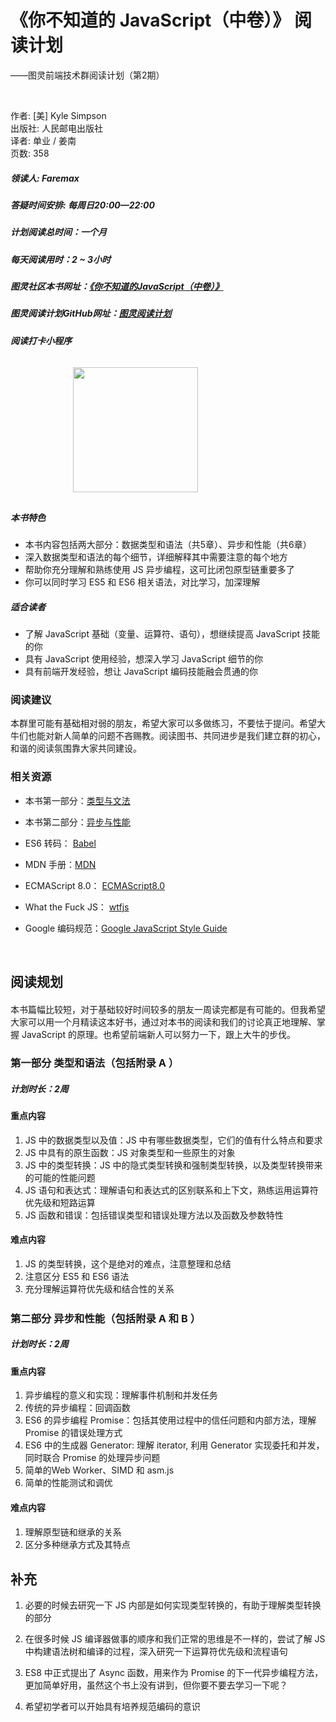 # 《你不知道的 JavaScript（中卷）》 阅读计划

——图灵前端技术群阅读计划（第2期）

<br>

作者: [美] Kyle Simpson<br/>
出版社: 人民邮电出版社<br/>
译者: 单业 / 姜南<br/>
页数: 358

##### 领读人: Faremax

##### 答疑时间安排: 每周日20:00—22:00

##### 计划阅读总时间：一个月

##### 每天阅读用时：2 ~ 3小时

##### 图灵社区本书网址：[《你不知道的JavaScript（中卷）》](http://www.ituring.com.cn/book/1563)   

##### 图灵阅读计划GitHub网址：[图灵阅读计划](https://github.com/BetterTuring/turingWeChatGroups) 

##### 阅读打卡小程序
<img src="http://file.ituring.com.cn/Original/171075f7226d87109b25" Width="200" style = "margin: 10px 100px"/>


##### 本书特色

- 本书内容包括两大部分：数据类型和语法（共5章）、异步和性能（共6章）
- 深入数据类型和语法的每个细节，详细解释其中需要注意的每个地方
- 帮助你充分理解和熟练使用 JS 异步编程，这可比闭包原型链重要多了
- 你可以同时学习 ES5 和 ES6 相关语法，对比学习，加深理解

##### 适合读者

- 了解 JavaScript 基础（变量、运算符、语句），想继续提高 JavaScript 技能的你
- 具有 JavaScript 使用经验，想深入学习 JavaScript 细节的你
- 具有前端开发经验，想让 JavaScript 编码技能融会贯通的你

### 阅读建议　

<div style="margin-top:15px"></div>


本群里可能有基础相对弱的朋友，希望大家可以多做练习，不要怯于提问。希望大牛们也能对新人简单的问题不吝赐教。阅读图书、共同进步是我们建立群的初心，和谐的阅读氛围靠大家共同建设。

<div style="margin-top:20px"></div>

### 相关资源

- 本书第一部分：[类型与文法](https://github.com/getify/You-Dont-Know-JS/tree/1ed-zh-CN/types%20%26%20grammar)  

- 本书第二部分：[异步与性能](https://github.com/getify/You-Dont-Know-JS/tree/1ed-zh-CN/async%20%26%20performance)

- ES6 转码： [Babel](https://babeljs.io/)  
- MDN 手册：[MDN](https://developer.mozilla.org/zh-CN/)  

- ECMAScript 8.0： [ECMAScript8.0](http://www.ecma-international.org/ecma-262/8.0/)  
- What the Fuck JS： [wtfjs](https://github.com/denysdovhan/wtfjs)  

- Google 编码规范：[Google JavaScript Style Guide](https://google.github.io/styleguide/javascriptguide.xml) 

<br> 

## 阅读规划

<div style="margin-top:20px"></div>


本书篇幅比较短，对于基础较好时间较多的朋友一周读完都是有可能的。但我希望大家可以用一个月精读这本好书，通过对本书的阅读和我们的讨论真正地理解、掌握 JavaScript 的原理。也希望前端新人可以努力一下，跟上大牛的步伐。

<div style="margin-top:20px"></div>

### 第一部分 类型和语法（包括附录 A ）

<div style="margin-top:15px"></div>

##### 计划时长：2周

#### 重点内容

1. JS 中的数据类型以及值：JS 中有哪些数据类型，它们的值有什么特点和要求
2. JS 中具有的原生函数：JS 对象类型和一些原生的对象
3. JS 中的类型转换：JS 中的隐式类型转换和强制类型转换，以及类型转换带来的可能的性能问题
4. JS 语句和表达式：理解语句和表达式的区别联系和上下文，熟练运用运算符优先级和短路运算
5. JS 函数和错误：包括错误类型和错误处理方法以及函数及参数特性

#### 难点内容

1. JS 的类型转换，这个是绝对的难点，注意整理和总结
2. 注意区分 ES5 和 ES6 语法
3. 充分理解运算符优先级和结合性的关系

<div style="margin-top:25px"></div>


### 第二部分 异步和性能（包括附录 A 和 B ）

##### 计划时长：2周

#### 重点内容

1. 异步编程的意义和实现：理解事件机制和并发任务
2. 传统的异步编程：回调函数
3. ES6 的异步编程 Promise：包括其使用过程中的信任问题和内部方法，理解 Promise 的错误处理方式
4. ES6 中的生成器 Generator: 理解 iterator, 利用 Generator 实现委托和并发，同时联合 Promise 的处理异步问题
5. 简单的Web Worker、SIMD 和 asm.js
6. 简单的性能测试和调优

#### 难点内容

1. 理解原型链和继承的关系
2. 区分多种继承方式及其特点

<div style="margin-top:30px"></div>

## 补充

1. 必要的时候去研究一下 JS 内部是如何实现类型转换的，有助于理解类型转换的部分

2. 在很多时候 JS 编译器做事的顺序和我们正常的思维是不一样的，尝试了解 JS 中构建语法树和编译的过程，深入研究一下运算符优先级和流程语句

3. ES8 中正式提出了 Async 函数，用来作为 Promise 的下一代异步编程方法，更加简单好用，虽然这个书上没有讲到，但你要不要去学习一下呢？

4. 希望初学者可以开始具有培养规范编码的意识




